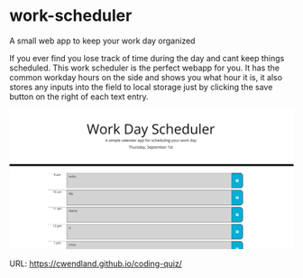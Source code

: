 # work-scheduler

A small web app to keep your work day organized

If you ever find you lose track of time during the day and cant keep things scheduled. This work scheduler is the perfect webapp for you. It has the common workday hours on the side and shows you what hour it is, it also stores any inputs into the field to local storage just by clicking the save button on the right of each text entry.

![Page Screenshot](./assets/Work-Scheduler-SC.PNG)

URL: https://cwendland.github.io/coding-quiz/
